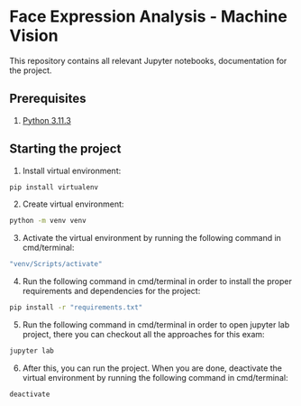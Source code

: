 # Face Expression Analysis - Machine Vision

This repository contains all relevant Jupyter notebooks, documentation for the project.

## Prerequisites
1. [Python 3.11.3](https://www.python.org/downloads/release/python-3113/)

## Starting the project
1. Install virtual environment:

```bash
pip install virtualenv
```
2. Create virtual environment:
```bash
python -m venv venv
```
3. Activate the virtual environment by running the following command in cmd/terminal:
```bash
"venv/Scripts/activate"
```
4. Run the following command in cmd/terminal in order to install the proper requirements and dependencies for the project:
```bash
pip install -r "requirements.txt"
```
5. Run the following command in cmd/terminal in order to open jupyter lab project, there you can checkout all the approaches for this exam:
```bash
jupyter lab
```
6. After this, you can run the project. When you are done, deactivate the virtual environment by running the following command in cmd/terminal:
```bash
deactivate
```